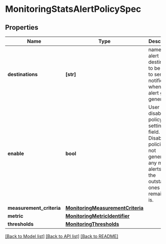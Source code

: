 # MonitoringStatsAlertPolicySpec

## Properties
Name | Type | Description | Notes
------------ | ------------- | ------------- | -------------
**destinations** | **[str]** | name of the alert destinations to be used to send out notification when an alert gets generated. | [optional] 
**enable** | **bool** | User can disable the policy by setting this field. Disabled policies will not generate any more alerts but the outstanding ones will remain as is. | [optional]  if omitted the server will use the default value of True
**measurement_criteria** | [**MonitoringMeasurementCriteria**](MonitoringMeasurementCriteria.md) |  | [optional] 
**metric** | [**MonitoringMetricIdentifier**](MonitoringMetricIdentifier.md) |  | [optional] 
**thresholds** | [**MonitoringThresholds**](MonitoringThresholds.md) |  | [optional] 

[[Back to Model list]](../README.md#documentation-for-models) [[Back to API list]](../README.md#documentation-for-api-endpoints) [[Back to README]](../README.md)


